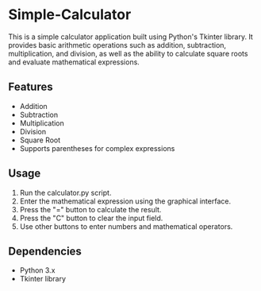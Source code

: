 # Simple-Calculator

This is a simple calculator application built using Python's Tkinter library. It provides basic arithmetic operations such as addition, subtraction, multiplication, and division, as well as the ability to calculate square roots and evaluate mathematical expressions.

## Features
* Addition
* Subtraction
* Multiplication
* Division
* Square Root
* Supports parentheses for complex expressions

## Usage
1. Run the calculator.py script.
2. Enter the mathematical expression using the graphical interface.
3. Press the "=" button to calculate the result.
4. Press the "C" button to clear the input field.
5. Use other buttons to enter numbers and mathematical operators.

## Dependencies
* Python 3.x
* Tkinter library
  

